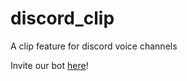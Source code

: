 # discord_clip

A clip feature for discord voice channels

Invite our bot [here](https://www.caughtin48khz.tech/)!

